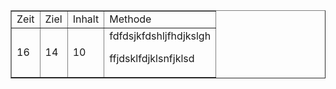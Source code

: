 <table border="1">
  <tr>
    <td>Zeit</td>
    <td>Ziel</td>
    <td>Inhalt</td>
    <td>Methode</td>
  </tr>
  <tr>
    <td>16</td>
    <td>14</td>
    <td>10</td>
    <td>fdfdsjkfdshljfhdjkslgh

ffjdsklfdjklsnfjklsd</td>
  </tr>
</table> 

